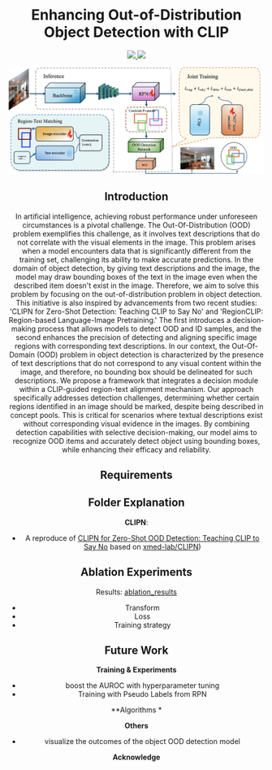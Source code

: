 <div align=center>
<h1> Enhancing Out-of-Distribution Object Detection with CLIP </h1>
</div>
<div align=center>

<div align=center>
<a src="https://img.shields.io/badge/%F0%9F%93%96-Report-red.svg?style=flat-square" href="https://docs.google.com/document/d/1k0BcnrnMjDZfE_vwAiLpe5KyqjaywVXNd_452LeZfjM/edit?usp=sharing">
<img src="https://img.shields.io/badge/%F0%9F%93%96-Report-red.svg?style=flat-square">
</a>

<a src="https://img.shields.io/badge/%F0%9F%8E%A4-Slides-blue.svg?style=flat-square" href="https://brown365-my.sharepoint.com/:p:/g/personal/xma75_ad_brown_edu/EWl8KQBX871LmJq8Lz6NoHMBC3KXe2If3L-jqN38WdxD0w?e=iYzHeW&nav=eyJzSWQiOjI1N30">
<img src="https://img.shields.io/badge/%F0%9F%8E%A4-Slides-blue.svg?style=flat-square">
</a>

</div>

<p align="center">
  <img src="imgs/main_diagram.jpeg" width=800><br/>
</p>

<!-- <p align="center">
  <img src="imgs/output3.png" width=600><br/>
</p> -->

## Introduction

In artificial intelligence, achieving robust performance under unforeseen circumstances is a pivotal challenge. The Out-Of-Distribution (OOD) problem exemplifies this challenge, as it involves text descriptions that do not correlate with the visual elements in the image. This problem arises when a model encounters data that is significantly different from the training set, challenging its ability to make accurate predictions. In the domain of object detection, by giving text descriptions and the image, the model may draw bounding boxes of the text in the image even when the described item doesn't exist in the image. Therefore, we aim to solve this problem by focusing on the out-of-distribution problem in object detection. This initiative is also inspired by advancements from two recent studies: 'CLIPN for Zero-Shot Detection: Teaching CLIP to Say No' and 'RegionCLIP: Region-based Language-Image Pretraining.' The first introduces a decision-making process that allows models to detect OOD and ID samples, and the second enhances the precision of detecting and aligning specific image regions with corresponding text descriptions. In our context, the Out-Of-Domain (OOD) problem in object detection is characterized by the presence of text descriptions that do not correspond to any visual content within the image, and therefore, no bounding box should be delineated for such descriptions. We propose a framework that integrates a decision module within a CLIP-guided region-text alignment mechanism. Our approach specifically addresses detection challenges, determining whether certain regions identified in an image should be marked, despite being described in concept pools. This is critical for scenarios where textual descriptions exist without corresponding visual evidence in the images. By combining detection capabilities with selective decision-making, our model aims to recognize OOD items and accurately detect object using bounding boxes, while enhancing their efficacy and reliability.


## Requirements

## Folder Explanation 

**CLIPN**: 
* A reproduce of [CLIPN for Zero-Shot OOD Detection: Teaching CLIP to Say No](https://arxiv.org/abs/2308.12213) based on [xmed-lab/CLIPN](https://github.com/xmed-lab/CLIPN))


## Ablation Experiments
Results: [ablation_results](https://drive.google.com/drive/folders/1dfPbZx8CwcK3-M88zTtgnMVG9VbzIrAW)
* Transform
* Loss
* Training strategy

## Future Work

**Training & Experiments**
* boost the AUROC with hyperparameter tuning
* Training with Pseudo Labels from RPN

**Algorithms
* 

**Others**
* visualize the outcomes of the object OOD detection model

**Acknowledge**
